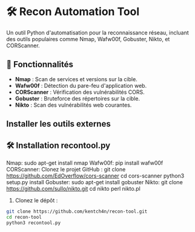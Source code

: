 # 🛠️ Recon Automation Tool

Un outil Python d'automatisation pour la reconnaissance réseau, incluant des outils populaires comme Nmap, Wafw00f, Gobuster, Nikto, et CORScanner.

## 🚀 Fonctionnalités

- **Nmap** : Scan de services et versions sur la cible.
- **Wafw00f** : Détection du pare-feu d'application web.
- **CORScanner** : Vérification des vulnérabilités CORS.
- **Gobuster** : Bruteforce des répertoires sur la cible.
- **Nikto** : Scan des vulnérabilités web courantes.

## Installer les outils externes 


## 🛠️ Installation recontool.py

Nmap: 
  sudo apt-get install nmap
Wafw00f:
  pip install wafw00f
CORScanner: Clonez le projet GitHub :
  git clone https://github.com/EdOverflow/cors-scanner
  cd cors-scanner
  python3 setup.py install
Gobuster: 
  sudo apt-get install gobuster
Nikto: 
  git clone https://github.com/sullo/nikto.git
  cd nikto
  perl nikto.pl


1. Clonez le dépôt :  
```bash
git clone https://github.com/kentch4n/recon-tool.git
cd recon-tool
python3 recontool.py 
